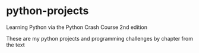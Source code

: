 # python-projects
Learning Python via the Python Crash Course 2nd edition


These are my python projects and programming challenges by chapter from the text
